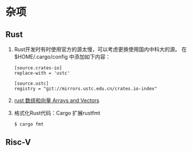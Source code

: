 # 杂项

## Rust

1. Rust开发时有时使用官方的源太慢，可以考虑更换使用国内中科大的源。
在 $HOME/.cargo/config 中添加如下内容：
    ```
    [source.crates-io]
    replace-with = 'ustc'

    [source.ustc]
    registry = "git://mirrors.ustc.edu.cn/crates.io-index"
    ```


2. [rust 数组和向量 Arrays and Vectors](https://github.com/nrc/r4cppp/blob/master/arrays.md)

3. 格式化Rust代码：Cargo 扩展rustfmt
    ```shell
    $ cargo fmt
    ```
## Risc-V

